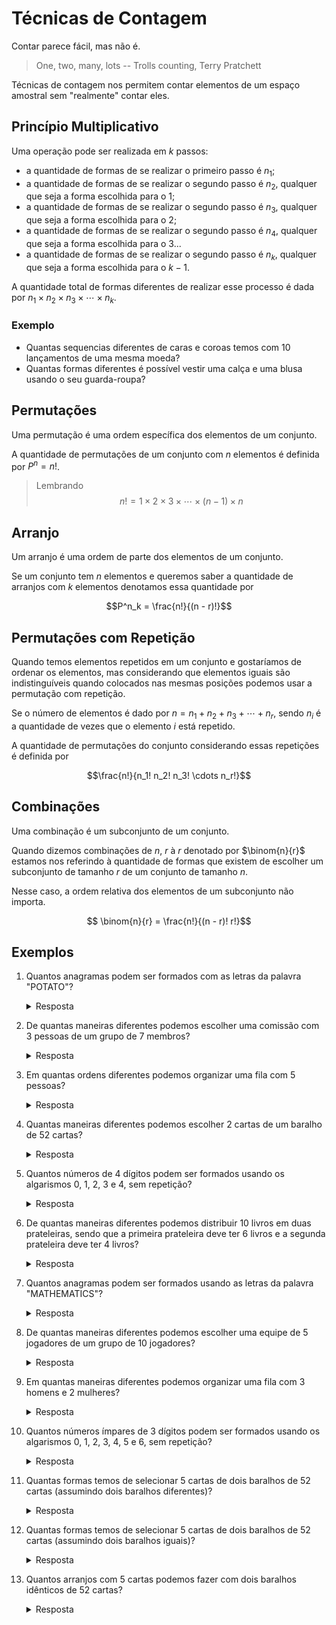 # Técnicas de Contagem

Contar parece fácil, mas não é.

> One, two, many, lots
> -- Trolls counting, Terry Pratchett

Técnicas de contagem nos permitem contar elementos de um espaço amostral sem "realmente" contar eles.

## Princípio Multiplicativo

Uma operação pode ser realizada em $k$ passos:

- a quantidade de formas de se realizar o primeiro passo é $n_1$;
- a quantidade de formas de se realizar o segundo passo é $n_2$, qualquer que seja a forma escolhida para o $1$;
- a quantidade de formas de se realizar o segundo passo é $n_3$, qualquer que seja a forma escolhida para o $2$;
- a quantidade de formas de se realizar o segundo passo é $n_4$, qualquer que seja a forma escolhida para o $3$...
- a quantidade de formas de se realizar o segundo passo é $n_k$, qualquer que seja a forma escolhida para o $k - 1$.

A quantidade total de formas diferentes de realizar esse processo é dada por $n_1 \times n_2 \times n_3 \times \cdots \times n_k$.

### Exemplo

- Quantas sequencias diferentes de caras e coroas temos com 10 lançamentos de uma mesma moeda?
- Quantas formas diferentes é possível vestir uma calça e uma blusa usando o seu guarda-roupa?

## Permutações

Uma permutação é uma ordem específica dos elementos de um conjunto.

A quantidade de permutações de um conjunto com $n$ elementos é definida por $P^n = n!$.

> Lembrando
> $$n! = 1 \times 2 \times 3 \times \cdots \times (n - 1) \times n$$

## Arranjo

Um arranjo é uma ordem de parte dos elementos de um conjunto.

Se um conjunto tem $n$ elementos e queremos saber a quantidade de arranjos com $k$ elementos denotamos essa quantidade por

$$P^n_k = \frac{n!}{(n - r)!}$$

## Permutações com Repetição

Quando temos elementos repetidos em um conjunto e gostaríamos de ordenar os elementos, mas considerando que elementos iguais são indistinguíveis quando colocados nas mesmas posições podemos usar a permutação com repetição.

Se o número de elementos é dado por $n = n_1 + n_2 + n_3 + \cdots + n_r$, sendo $n_i$ é a quantidade de vezes que o elemento $i$ está repetido.

A quantidade de permutações do conjunto considerando essas repetições é definida por

$$\frac{n!}{n_1! n_2! n_3! \cdots n_r!}$$

## Combinações

Uma combinação é um subconjunto de um conjunto.

Quando dizemos combinações de $n$, $r$ à $r$ denotado por $\binom{n}{r}$ estamos nos referindo à quantidade de formas que existem de escolher um subconjunto de tamanho $r$ de um conjunto de tamanho $n$.

Nesse caso, a ordem relativa dos elementos de um subconjunto não importa.

$$ \binom{n}{r} = \frac{n!}{(n - r)! r!}$$

## Exemplos

1. Quantos anagramas podem ser formados com as letras da palavra "POTATO"?
   <details>
   <summary>Resposta</summary>
   São 6 letras na palavra "POTATO", então $6! = 6 \times 5 \times 4 \times 3 \times 2 \times 1 = 720$.
   Contudo, a letra "O" aparece duas vezes, então devemos dividir por $2! = 2 \times 1 = 2$.
   Também temos que a letra "T" aparece duas vezes, então devemos dividir por $2! = 2 \times 1 = 2$.
   O resultado é $6! / (2! \times 2!) = 720/4 = 180$.
   </details>
2. De quantas maneiras diferentes podemos escolher uma comissão com 3 pessoas de um grupo de 7 membros?
   <details>
   <summary>Resposta</summary>
   Como a ordem não importa, a resposta será dada pela combinação de 7 3 à 3.
   O total é 35.
   </details>
3. Em quantas ordens diferentes podemos organizar uma fila com 5 pessoas?
   <details>
   <summary>Resposta</summary>
   Podemos organizar uma fila com 5 pessoas de 120 maneiras diferentes.
   Que é a a quantidade de permutações de um conjunto com 5 elementos.
   </details>
4. Quantas maneiras diferentes podemos escolher 2 cartas de um baralho de 52 cartas?
   <details>
   <summary>Resposta</summary>
   Contar as formas ee escolher 2 cartas de um baralho de 52 cartas usando a combinação de 52 2 à 2 que resulta em 1326.
   </details>
5. Quantos números de 4 dígitos podem ser formados usando os algarismos 0, 1, 2, 3 e 4, sem repetição?
   <details>
   <summary>Resposta</summary>
   Devemos escolher o primeiro número na sequencia.
   Temos 4 opções: 1, 2, 3 ou 4.
   Para cada uma dessas opções sobram 4 números para escolher o segundo número, o zero e todos os outros da opção anterior menos o que já foi escolhido.
   Para cada opção subsequente sobra um número a menos que na anterior.
   Ou seja, temos 4*4*3*2*1 = 96 opções.
   </details>
6. De quantas maneiras diferentes podemos distribuir 10 livros em duas prateleiras, sendo que a primeira prateleira deve ter 6 livros e a segunda prateleira deve ter 4 livros?
   <details>
   <summary>Resposta</summary>
   Temos que escolher 6 livros para ficar na prateleira de cima.
   São 10 6 à 6 opções que resulta em 210 formas diferentes.
   Os livros da prateleira de baixo são escolhidos automaticamente apos escolhermos os que ficam em cima.
   Agora temos que colocar os livros em cima em ordem que dá 6! maneiras e os livros que ficam em baixo que dá 4! maneiras.
   Ou seja ficamos com 210*6!*4! = 3.628.800
   </details>
7. Quantos anagramas podem ser formados usando as letras da palavra "MATHEMATICS"?
   <details>
   <summary>Resposta</summary>
   A quantidade de permutações assumindo todas as letras distintas é de 11! = 39.916.800.
   Contudo temos a letra M repetida 2 vezes, a letra A repetida 2 vezes, e a letra T repetida 2 vezes também, logo 11!/(2!2!2!) = 4.989.600
   </details>
8. De quantas maneiras diferentes podemos escolher uma equipe de 5 jogadores de um grupo de 10 jogadores?
   <details>
   <summary>Resposta</summary>
   Podemos escolher uma equipe de 5 jogadores de um grupo de 10 jogadores de 252 maneiras diferentes que é a combinação de 10 5 à 5.
   </details>
9. Em quantas maneiras diferentes podemos organizar uma fila com 3 homens e 2 mulheres?
   <details>
   <summary>Resposta</summary>
   Aqui teremos que assumir que os homens são diferentes das mulheres.
   Acho razoável assumir que homens são diferentes entre si e que mulheres são diferentes entre si... Logo 5! = 120 maneiras.
   Mas se você faz parte do grupo que acha que homem é tudo igual e que mulher é tudo igual, então a resposta é a combinação de 5 3 à 3, que são as posições ocupadas pelos homens nos 5 lugares da fila. Resultando em 10 maneiras nesse caso.
   </details>
10. Quantos números ímpares de 3 dígitos podem ser formados usando os algarismos 0, 1, 2, 3, 4, 5 e 6, sem repetição?
    <details>
    <summary>Resposta</summary>
    Aqui temos que escolher um primeiro número que não pode ser zero.
    São 6 opções: 1, 2, 3, 4, 5 ou 6.
    O primeiro número pode ser par ou ímpar.
    No caso de par (3 opções), temos 3 opções para o último número (1, 3 ou 5) e sobram 4 opções para o segundo.
    No caso de ímpar (3 opções), temos 2 opções para o último número (1, 3 ou 5 menos o escolhido para o primeiro) e sobram 4 opções para o segundo.
    Logo temos 3*3*4 + 3*2*4 = 60 opções.
    </details>
11. Quantas formas temos de selecionar 5 cartas de dois baralhos de 52 cartas (assumindo dois baralhos diferentes)?
    <details>
    <summary>Resposta</summary>
      Temos que escolher 5 cartas de dois baralhos de 52 cartas (assumindo dois baralhos diferentes).
      Aqui podemos fazer logo a combinação de 104 5 à 5 que resulta em 91.962.520.
    </details>
12. Quantas formas temos de selecionar 5 cartas de dois baralhos de 52 cartas (assumindo dois baralhos iguais)?
    <details>
    <summary>Resposta</summary>
      Se os dois baralhos são iguais, significa que temos vários pares de cartas iguais.
      Nesse caso se fizermos a combinação simples que nem na questão anterior, estaremos contando várias mãos que são iguais, pois não seria possível distinguir se um às de copas veio de um baralho ou de outro.
      Nesse caso teremos que analisar com mais cuidado.
      Uma opção seria contar todos os arranjos de 5 cartas desses dois baralhos e dividir por 5! o resultado.
      Vendo a questão 13 a resposta é: 3.173.560
    </details>
13. Quantos arranjos com 5 cartas podemos fazer com dois baralhos idênticos de 52 cartas?
    <details>
    <summary>Resposta</summary>
    Sem repetição só temos 52 cartas distintas, logo teremos 52*51*50*49*48 = 311.875.200 formas diferentes de ordenar 5 cartas desses dois baralhos.

    Com um par de cartas iguais, teremos que escolher os dois locais do arranjo em que essas cartas vão aparecer que dá uma combinação de 5 2 à 2 = 10.
    Depois disso temos que escolher o par que será usado, temos 52 pares juntando os dois baralhos, depois sobram 51*50*49 = 124.950 formas diferentes de escolher as últimas 3 cartas tal que duas não sejam iguais.
    Assim terminamos com 10*52*51*50*49 = 64.974.000 formas de arranjar 5 cartas contendo exatamente um par.

    Com dois pares de cartas iguais, podemos primeiramente que escolher os 4 locais do arranjo em que esses pares vão aparecer, temos 5 formas de fazer isso.
    Depois podemos escolher quais pares vão aparecer, temos 52*51 formas de fazer isso.
    Agora, precisamos colocar as 4 cartas nos 4 lugares, contudo, temos cartas repetidas.
    Para calcular quantas formas temos de fazer isso basta escolher duas posições dentre as 4 para um dos pares pois o resto terá que se ajustar de uma única maneira.
    Assim temos 6 formas de fazer isso (4*3/2).
    Finalmente, temos que escolher a carta para ocupar a última posição livre, temos 50 formas de fazer isso.
    Assim temos 5*52*51*6*50 = 3.978.000 formas de arranjar 5 cartas contendo exatamente dois pares.

    Finalmente, podemos calcular o total 311.875.200 + 64.974.000 + 3.978.000 = 380.827.200
    </details>
